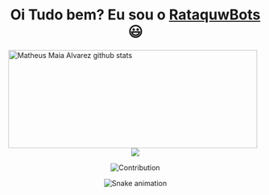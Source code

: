 <div>
  <h1 align="center">Oi Tudo bem? Eu sou o <a href=""<>RataquwBots</i></a> 😃️</h1>


</div>
  <img width="99%" height="195px" src="https://github-readme-stats.vercel.app/api?username=RataquwBots&show_icons=true&count_private=true&hide_border=true&title_color=00bfbf&icon_color=00bfbf&text_color=c9d1d9&bg_color=0d1117" alt="Matheus Maia Alvarez github stats" /> 
<br></div>

<div align="center">
  <a href="" target="_blank"><img src="https://img.shields.io/badge/YouTube-00bfbf?style=for-the-badge&logo=youtube&logoColor=white" target="_blank"></a>
<div>

![Contribution](https://activity-graph.herokuapp.com/graph?username=RataquwBots&theme=gotham&hide_border=true&area=true)
<div align="center">
  
<div align="center">
  
  ![Snake animation](https://github.com/danielbped/danielbped/blob/output/github-contribution-grid-snake.svg)
  
</div>

